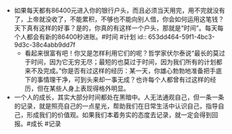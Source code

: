 - 如果每天都有86400元进入你的银行户头，而且必须当天用完，用不完就没有了，上帝就没收了，不能累积，不够也不能向别人借，你会如何运用这笔钱？天下真有这样的好事？是的，你真的有这样一个户头，那就是“时间”。每天每个人都会有新的86400秒进账。#时间 #计划
  id:: 653dd464-59f1-4bc3-9d3c-38c4abb9dd7f
	- 看起来很富有吧！你又是怎样利用它们的呢？哲学家伏尔泰说“最长的莫过于时间，因为它无穷无尽；最短的也莫过于时间，因为我们所有的计划都来不及完成。”你是否有过这样的经历：某一天，你雄心勃勃地准备把手底下的事情理干净，可到头来却一事无成？也许每个人都曾有过这样的经历，但在某些人身上表现得格外明显。
- 一个人的成长，其实大部分时间都处在黑暗中。人无法通观自己，但一条一条的记录，就是照亮自己的一点星光，帮助我们在日常生活中认识自己，指导自己，形成我们的价值观。如果我们本着务实的态度去记录，就一定会得到回报。#成长 #记录